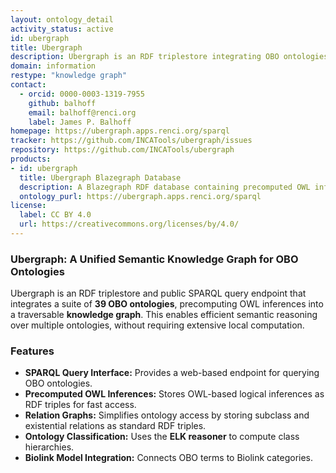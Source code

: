 ```yaml
---
layout: ontology_detail
activity_status: active
id: ubergraph
title: Ubergraph
description: Ubergraph is an RDF triplestore integrating OBO ontologies into a unified semantic graph
domain: information
restype: "knowledge graph"
contact:
  - orcid: 0000-0003-1319-7955
    github: balhoff
    email: balhoff@renci.org
    label: James P. Balhoff
homepage: https://ubergraph.apps.renci.org/sparql
tracker: https://github.com/INCATools/ubergraph/issues
repository: https://github.com/INCATools/ubergraph
products:
- id: ubergraph
  title: Ubergraph Blazegraph Database
  description: A Blazegraph RDF database containing precomputed OWL inferences for OBO ontologies
  ontology_purl: https://ubergraph.apps.renci.org/sparql
license:
  label: CC BY 4.0
  url: https://creativecommons.org/licenses/by/4.0/
---
```


### Ubergraph: A Unified Semantic Knowledge Graph for OBO Ontologies

Ubergraph is an RDF triplestore and public SPARQL query endpoint that integrates a suite of **39 OBO ontologies**, precomputing OWL inferences into a traversable **knowledge graph**. This enables efficient semantic reasoning over multiple ontologies, without requiring extensive local computation.

### Features
- **SPARQL Query Interface:** Provides a web-based endpoint for querying OBO ontologies.
- **Precomputed OWL Inferences:** Stores OWL-based logical inferences as RDF triples for fast access.
- **Relation Graphs:** Simplifies ontology access by storing subclass and existential relations as standard RDF triples.
- **Ontology Classification:** Uses the **ELK reasoner** to compute class hierarchies.
- **Biolink Model Integration:** Connects OBO terms to Biolink categories.

